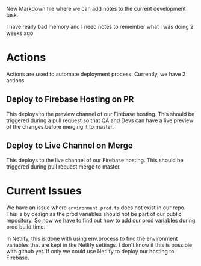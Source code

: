 New Markdown file where we can add notes to the current development task. 

I have really bad memory and I need notes to remember what I was doing 2 weeks ago

# Actions

Actions are used to automate deployment process. Currently, we have 2 actions

## Deploy to Firebase Hosting on PR
This deploys to the preview channel of our Firebase hosting. This should be triggered during a pull request so that QA and Devs can have a live preview of the changes before merging it to master.

## Deploy to Live Channel on Merge
This deploys to the live channel of our Firebase hosting. This should be triggered during pull request merge to master.

# Current Issues
We have an issue where `environment.prod.ts` does not exist in our repo. This is by design as the prod variables should not be part of our public repository. So now we have to find out how to add our prod variables during prod build time.

In Netlify, this is done with using env.process to find the environment variables that are kept in the Netlify settings. I don't know if this is possible with github yet. If only we could use Netlify to deploy our hosting to Firebase.
